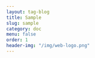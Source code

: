 ```yaml
---
layout: tag-blog
title: Sample
slug: sample
category: doc
menu: false
order: 1
header-img: "/img/web-logo.png"
---
```

